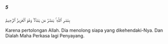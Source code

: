 ##### 5

<span class="ayah">بِنَصْرِ ٱللَّهِ ۚ يَنصُرُ مَن يَشَآءُ ۖ وَهُوَ ٱلْعَزِيزُ ٱلرَّحِيمُ</span>

<span class="ayah_translation">Karena pertolongan Allah. Dia menolong siapa yang dikehendaki-Nya. Dan Dialah Maha Perkasa lagi Penyayang.</span>
